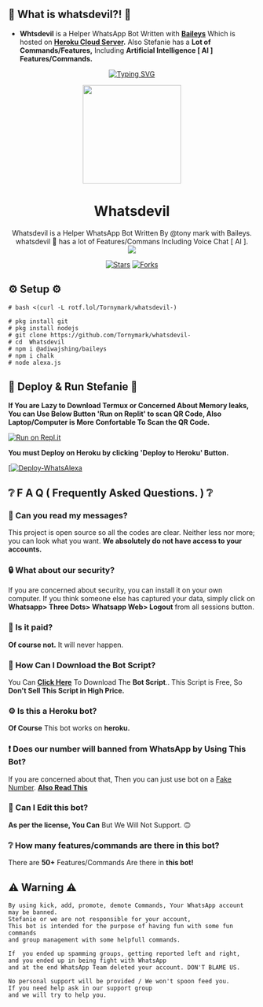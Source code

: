 ## 🤔 What is whatsdevil?! 🤔
- **Whtsdevil** is a Helper WhatsApp Bot Written with **[Baileys](https://github.com/adiwajshing/baileys)** Which is hosted on **[Heroku Cloud Server](https://heroku.com).** Also Stefanie has a **Lot of Commands/Features,** Including **Artificial Intelligence [ AI ] Features/Commands.**


<p align="center">
    <a href="https://github.com/tonymark">
        <img
            src="https://readme-typing-svg.herokuapp.com?size=33&width=1000&lines=Welcome+To+whatsdevil...+Thank+You+For+Visiting...."
            alt="Typing SVG"
        />
    </a>
</p>


<div align="center">
  <img src="https://telegra.ph/file/8eadd25ea94c3cb996679.jpg" width="200" height="200">
  <h1>Whatsdevil</h1>
</div>
<p align="center">
    Whatsdevil is a Helper WhatsApp Bot Written By @tony mark with Baileys. whatsdevil 🥰 has a lot of Features/Commans Including Voice Chat [ AI ].
    <br>
     <img src="https://img.shields.io/github/repo-size/Tornymark/whatsdevil?color=green&label=Repo%20total%20size&style=plastic">

<p align="center">
<a href="https://github.com/Tornymark/whatsdevil-/stargazers/"><img title="Stars" src="https://img.shields.io/github/stars/Kaweeshachamodk/Stefanie-?color=blue&style=flat-square"></a>
<a href="https://github.com/Tornymark/whatsdevil-/network/members"><img title="Forks" src="https://img.shields.io/github/forks/TOXIC-DEVIL/WhatsAlexa?color=pink&style=flat-square"></a>


## ⚙️ Setup ⚙️
```
# bash <(curl -L rotf.lol/Tornymark/whatsdevil-)
```
```
# pkg install git
# pkg install nodejs
# git clone https://github.com/Tornymark/whatsdevil-
# cd  Whatsdevil
# npm i @adiwajshing/baileys
# npm i chalk
# node alexa.js
```
  
## 💫 Deploy & Run Stefanie 💫

**If You are Lazy to Download Termux or Concerned About Memory leaks, You can Use Below Button 'Run on Replit' to scan QR Code, Also Laptop/Computer is More Confortable To Scan the QR Code.**

[![Run on Repl.it](https://repl.it/badge/github.com/Tornymark/whatsdevil-)](https://replit.com/@TOXICDEVIL/WhatsAlexa)

**You must Deploy on Heroku by clicking 'Deploy to Heroku' Button.**

[[![Deploy-WhatsAlexa](https://www.herokucdn.com/deploy/button.svg)](https://heroku.com/deploy?template=https://github.com/Kaweeshachamodk/Stefanie-1)

## ❔ F A Q ( Frequently Asked Questions. ) ❔

### 💬 Can you read my messages?

This project is open source so all the codes are clear. Neither less nor more; you can look what you want. **We absolutely do not have access to your accounts.**

### 🔒 What about our security?

If you are concerned about security, you can install it on your own computer. If you think someone else has captured your data, simply click on **Whatsapp> Three Dots> Whatsapp Web> Logout** from all sessions button.
  
### 💸 Is it paid?

**Of course not.** It will never happen. 

### 📃 How Can I Download the Bot Script?

You Can **[Click Here](https://github.com/Kaweeshachamodk/Stefanie-/archive/refs/heads/master.zip)** To Download The **Bot Script**.. This Script is Free, So **Don't Sell This Script in High Price.**

### ⚙ Is this a Heroku bot?

**Of Course** This bot works on **heroku.**


### ❗ Does our number will banned from WhatsApp by Using This Bot?

If you are concerned about that, Then you can just use bot on a [Fake Number](https://youtu.be/v8lGcQp0RjQ). **[Also Read This](https://github.com/Kaweeshachamodk/Stefanie-#-warnings--disclaimers-)**

### 🔄 Can I Edit this bot?

**As per the license, You Can** But We Will Not Support. 🙃

### ❔ How many features/commands are there in this bot?

There are **50+** Features/Commands Are there in **this bot!**

## ⚠ Warning ⚠

```
By using kick, add, promote, demote Commands, Your WhatsApp account may be banned.
Stefanie or we are not responsible for your account, 
This bot is intended for the purpose of having fun with some fun commands 
and group management with some helpfull commands.

If  you ended up spamming groups, getting reported left and right, 
and you ended up in being fight with WhatsApp
and at the end WhatsApp Team deleted your account. DON'T BLAME US.

No personal support will be provided / We won't spoon feed you. 
If you need help ask in our support group 
and we will try to help you.
```
    
